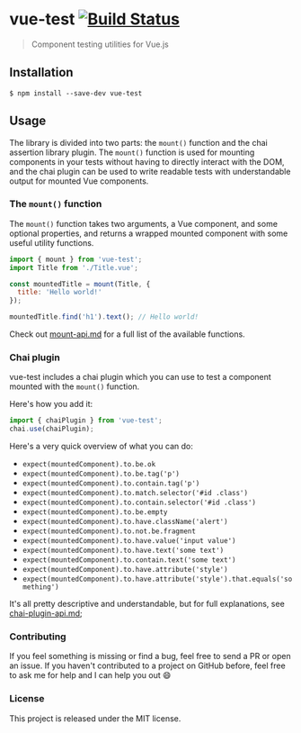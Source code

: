 # vue-test [![Build Status](https://travis-ci.org/callumacrae/vue-test.svg?branch=master)](https://travis-ci.org/callumacrae/vue-test)

> Component testing utilities for Vue.js

## Installation

```
$ npm install --save-dev vue-test
```

## Usage

The library is divided into two parts: the `mount()` function and the chai
assertion library plugin. The `mount()` function is used for mounting components
in your tests without having to directly interact with the DOM, and the chai
plugin can be used to write readable tests with understandable output for
mounted Vue components.

### The `mount()` function

The `mount()` function takes two arguments, a Vue component, and some optional
properties, and returns a wrapped mounted component with some useful utility
functions.

```js
import { mount } from 'vue-test';
import Title from './Title.vue';

const mountedTitle = mount(Title, {
  title: 'Hello world!'
});

mountedTitle.find('h1').text(); // Hello world!
```

Check out [mount-api.md](docs/mount-api.md) for a full list of the available
functions.


### Chai plugin

vue-test includes a chai plugin which you can use to test a component mounted
with the `mount()` function.

Here's how you add it:

```js
import { chaiPlugin } from 'vue-test';
chai.use(chaiPlugin);
```

Here's a very quick overview of what you can do:

- `expect(mountedComponent).to.be.ok`
- `expect(mountedComponent).to.be.tag('p')`
- `expect(mountedComponent).to.contain.tag('p')`
- `expect(mountedComponent).to.match.selector('#id .class')`
- `expect(mountedComponent).to.contain.selector('#id .class')`
- `expect(mountedComponent).to.be.empty`
- `expect(mountedComponent).to.have.className('alert')`
- `expect(mountedComponent).to.not.be.fragment`
- `expect(mountedComponent).to.have.value('input value')`
- `expect(mountedComponent).to.have.text('some text')`
- `expect(mountedComponent).to.contain.text('some text')`
- `expect(mountedComponent).to.have.attribute('style')`
- `expect(mountedComponent).to.have.attribute('style').that.equals('something')`

It's all pretty descriptive and understandable, but for full explanations, see
[chai-plugin-api.md](docs/chai-plugin-api.md);

### Contributing

If you feel something is missing or find a bug, feel free to send a PR or open
an issue. If you haven't contributed to a project on GitHub before, feel free to
ask me for help and I can help you out :smile:

### License

This project is released under the MIT license.
